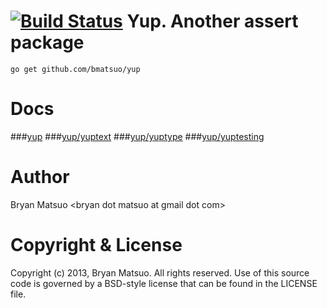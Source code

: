 [yup]: http://godoc.org/github.com/bmatsuo/yup/ "yup"
[yup/yuptext]: http://godoc.org/github.com/bmatsuo/yup/yuptext/ "yup/yuptext"
[yup/yuptype]: http://godoc.org/github.com/bmatsuo/yup/yuptype/ "yup/yuptype"
[yup/yuptesting]: http://godoc.org/github.com/bmatsuo/yup/yuptesting/ "yup/yuptesting"
[![Build Status](https://travis-ci.org/bmatsuo/yup.png?branch=master)](https://travis-ci.org/bmatsuo/yup)
Yup. Another assert package
===========================


    go get github.com/bmatsuo/yup

Docs
====

###[yup][]
###[yup/yuptext][]
###[yup/yuptype][]
###[yup/yuptesting][]

Author
======

Bryan Matsuo &lt;bryan dot matsuo at gmail dot com&gt;

Copyright & License
===================

Copyright (c) 2013, Bryan Matsuo.
All rights reserved.
Use of this source code is governed by a BSD-style license that can be
found in the LICENSE file.

